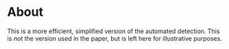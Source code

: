 # About
This is a more efficient, simplified version of the automated detection. This is _not_ the version used in the paper, but is left here for illustrative purposes.
